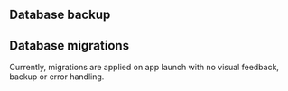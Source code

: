 ## Database backup

## Database migrations

Currently, migrations are applied on app launch with no visual feedback, backup or error handling.
